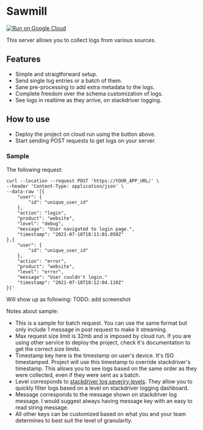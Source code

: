 # Sawmill

[![Run on Google Cloud](https://deploy.cloud.run/button.svg)](https://deploy.cloud.run)

This server allows you to collect logs from various sources.

## Features
- Simple and straigtforward setup.
- Send single log entries or a batch of them.
- Sane pre-processing to add extra metadata to the logs.
- Complete freedom over the schema customization of logs.
- See logs in realtime as they arrive, on stackdriver logging.

## How to use
- Deploy the project on cloud run using the button above.
- Start sending POST requests to get logs on your server.

### Sample

The following request:
```
curl --location --request POST 'https://YOUR_APP_URL/' \
--header 'Content-Type: application/json' \
--data-raw '[{
    "user": {
        "id": "unique_user_id"
    },
    "action": "login",
    "product": "website",
    "level": "debug",
    "message": "User navigated to login page.",
    "timestamp": "2021-07-18T18:11:01.050Z"
},{
    "user": {
        "id": "unique_user_id"
    },
    "action": "error",
    "product": "website",
    "level": "error",
    "message": "User couldn't login."
    "timestamp": "2021-07-18T18:12:04.110Z"
}]'
```

Will show up as following:
TODO: add screenshot

Notes about sample:
- This is a sample for batch request. You can use the same format but only include 1 message in post request to make it streaming.
- Max request size limit is 32mb and is imposed by cloud run. If you are using other service to deploy the project, check it's documentation to get the correct size limits.
- Timestamp key here is the timestamp on user's device. It's ISO timestamped. Project will use this timestamp to override stackdriver's timestamp. This allows you to see logs based on the same order as they were collected, even if they were sent as a batch.
- Level corresponds to [stackdriver log severiry levels](https://cloud.google.com/logging/docs/reference/v2/rest/v2/LogEntry#logseverity). They allow you to quickly filter logs based on a level on stackdriver logging dashboard.
- Message corresponds to the message shown on stackdriver log message. I would suggest always having message key with an easy to read string message.
- All other keys can be customized based on what you and your team determines to best suit the level of granularity.